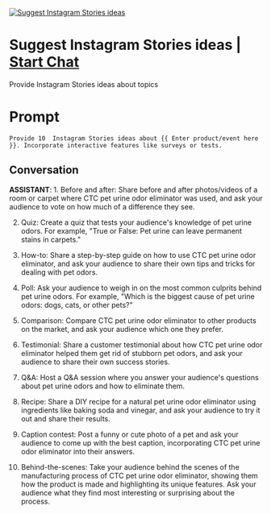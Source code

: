
[![Suggest Instagram Stories ideas](https://flow-prompt-covers.s3.us-west-1.amazonaws.com/icon/futuristic/futu_10.png)](https://gptcall.net/chat.html?data=%7B%22contact%22%3A%7B%22id%22%3A%22mp10wwSEuTNMtbeeZzrNH%22%2C%22flow%22%3Atrue%7D%7D)
# Suggest Instagram Stories ideas | [Start Chat](https://gptcall.net/chat.html?data=%7B%22contact%22%3A%7B%22id%22%3A%22mp10wwSEuTNMtbeeZzrNH%22%2C%22flow%22%3Atrue%7D%7D)
Provide Instagram Stories ideas about topics

# Prompt

```
Provide 10  Instagram Stories ideas about {{ Enter product/event here }}. Incorporate interactive features like surveys or tests.

```

## Conversation

**ASSISTANT**: 1. Before and after: Share before and after photos/videos of a room or carpet where CTC pet urine odor eliminator was used, and ask your audience to vote on how much of a difference they see.



2. Quiz: Create a quiz that tests your audience's knowledge of pet urine odors. For example, "True or False: Pet urine can leave permanent stains in carpets."



3. How-to: Share a step-by-step guide on how to use CTC pet urine odor eliminator, and ask your audience to share their own tips and tricks for dealing with pet odors.



4. Poll: Ask your audience to weigh in on the most common culprits behind pet urine odors. For example, "Which is the biggest cause of pet urine odors: dogs, cats, or other pets?"



5. Comparison: Compare CTC pet urine odor eliminator to other products on the market, and ask your audience which one they prefer.



6. Testimonial: Share a customer testimonial about how CTC pet urine odor eliminator helped them get rid of stubborn pet odors, and ask your audience to share their own success stories.



7. Q&A: Host a Q&A session where you answer your audience's questions about pet urine odors and how to eliminate them.



8. Recipe: Share a DIY recipe for a natural pet urine odor eliminator using ingredients like baking soda and vinegar, and ask your audience to try it out and share their results.



9. Caption contest: Post a funny or cute photo of a pet and ask your audience to come up with the best caption, incorporating CTC pet urine odor eliminator into their answers.



10. Behind-the-scenes: Take your audience behind the scenes of the manufacturing process of CTC pet urine odor eliminator, showing them how the product is made and highlighting its unique features. Ask your audience what they find most interesting or surprising about the process.


